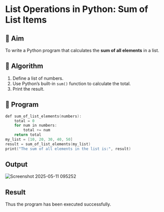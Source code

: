 # List Operations in Python: Sum of List Items

## 🎯 Aim
To write a Python program that calculates the **sum of all elements** in a list.

## 🧠 Algorithm
1. Define a list of numbers.
2. Use Python’s built-in `sum()` function to calculate the total.
3. Print the result.

## 🧾 Program
~~~c
def sum_of_list_elements(numbers):
    total = 0
    for num in numbers:
        total += num
    return total
my_list = [10, 20, 30, 40, 50]
result = sum_of_list_elements(my_list)
print("The sum of all elements in the list is:", result)
~~~
## Output
![Screenshot 2025-05-11 095252](https://github.com/user-attachments/assets/64016aae-a0b0-4e54-977c-14d45043179b)


## Result
Thus the program has been executed successfully.
